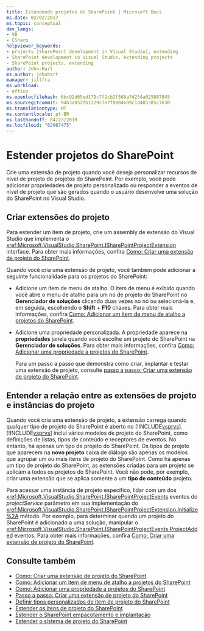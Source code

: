 ```yaml
---
title: Estendendo projetos do SharePoint | Microsoft Docs
ms.date: 02/02/2017
ms.topic: conceptual
dev_langs:
- VB
- CSharp
helpviewer_keywords:
- projects [SharePoint development in Visual Studio], extending
- SharePoint development in Visual Studio, extending projects
- SharePoint projects, extending
author: John-Hart
ms.author: johnhart
manager: jillfra
ms.workload:
- office
ms.openlocfilehash: 6bc92d65ed179c7f2cb2f569a7d254a025887845
ms.sourcegitcommit: 94b3a052fb1229c7e7f8804b09c1d403385c7630
ms.translationtype: MT
ms.contentlocale: pt-BR
ms.lasthandoff: 04/23/2019
ms.locfileid: "62967475"
---
```

# <a name="extend-sharepoint-projects"></a>Estender projetos do SharePoint
  Crie uma extensão de projeto quando você deseja personalizar recursos de nível de projeto de projetos do SharePoint. Por exemplo, você pode adicionar propriedades de projeto personalizado ou responder a eventos de nível de projeto que são gerados quando o usuário desenvolve uma solução do SharePoint no Visual Studio.

## <a name="create-project-extensions"></a>Criar extensões do projeto
 Para estender um item de projeto, crie um assembly de extensão do Visual Studio que implementa o <xref:Microsoft.VisualStudio.SharePoint.ISharePointProjectExtension> interface. Para obter mais informações, confira [Como: Criar uma extensão de projeto do SharePoint](../sharepoint/how-to-create-a-sharepoint-project-extension.md).

 Quando você cria uma extensão de projeto, você também pode adicionar a seguinte funcionalidade para os projetos do SharePoint:

- Adicione um item de menu de atalho. O item de menu é exibido quando você abre o menu de atalho para um nó de projeto do SharePoint no **Gerenciador de soluções** clicando duas vezes no nó ou selecioná-la e, em seguida, escolhendo o **Shift** +  **F10** chaves. Para obter mais informações, confira [Como: Adicionar um item de menu de atalho a projetos do SharePoint](../sharepoint/how-to-add-a-shortcut-menu-item-to-sharepoint-projects.md).

- Adicione uma propriedade personalizada. A propriedade aparece na **propriedades** janela quando você escolhe um projeto do SharePoint na **Gerenciador de soluções**. Para obter mais informações, confira [Como: Adicionar uma propriedade a projetos do SharePoint](../sharepoint/how-to-add-a-property-to-sharepoint-projects.md).

  Para um passo a passo que demonstra como criar, implantar e testar uma extensão de projeto, consulte [passo a passo: Criar uma extensão de projeto do SharePoint](../sharepoint/walkthrough-creating-a-sharepoint-project-extension.md).

## <a name="understand-the-relationship-between-project-extensions-and-project-instances"></a>Entender a relação entre as extensões de projeto e instâncias do projeto
 Quando você cria uma extensão de projeto, a extensão carrega quando qualquer tipo de projeto do SharePoint é aberto no [!INCLUDE[vsprvs](../sharepoint/includes/vsprvs-md.md)]. [!INCLUDE[vsprvs](../sharepoint/includes/vsprvs-md.md)] inclui vários modelos de projeto do SharePoint, como definições de listas, tipos de conteúdo e receptores de eventos. No entanto, há apenas um tipo de projeto do SharePoint. Os tipos de projeto que aparecem na **novo projeto** caixa de diálogo são apenas os modelos que agrupar um ou mais itens de projeto do SharePoint. Como há apenas um tipo de projeto do SharePoint, as extensões criadas para um projeto se aplicam a todos os projetos do SharePoint. Você não pode, por exemplo, criar uma extensão que se aplica somente a um **tipo de conteúdo** projeto.

 Para acessar uma instância de projeto específico, lidar com um dos <xref:Microsoft.VisualStudio.SharePoint.ISharePointProjectEvents> eventos do *projectService* parâmetro em sua implementação do <xref:Microsoft.VisualStudio.SharePoint.ISharePointProjectExtension.Initialize%2A> método. Por exemplo, para determinar quando um projeto do SharePoint é adicionado a uma solução, manipular o <xref:Microsoft.VisualStudio.SharePoint.ISharePointProjectEvents.ProjectAdded> eventos. Para obter mais informações, confira [Como: Criar uma extensão de projeto do SharePoint](../sharepoint/how-to-create-a-sharepoint-project-extension.md).

## <a name="see-also"></a>Consulte também
- [Como: Criar uma extensão de projeto do SharePoint](../sharepoint/how-to-create-a-sharepoint-project-extension.md)
- [Como: Adicionar um item de menu de atalho a projetos do SharePoint](../sharepoint/how-to-add-a-shortcut-menu-item-to-sharepoint-projects.md)
- [Como: Adicionar uma propriedade a projetos do SharePoint](../sharepoint/how-to-add-a-property-to-sharepoint-projects.md)
- [Passo a passo: Criar uma extensão de projeto do SharePoint](../sharepoint/walkthrough-creating-a-sharepoint-project-extension.md)
- [Definir tipos personalizados de item de projeto do SharePoint](../sharepoint/defining-custom-sharepoint-project-item-types.md)
- [Estender os itens de projeto do SharePoint](../sharepoint/extending-sharepoint-project-items.md)
- [Estender o SharePoint empacotamento e implantação](../sharepoint/extending-sharepoint-packaging-and-deployment.md)
- [Estender o sistema de projeto do SharePoint](../sharepoint/extending-the-sharepoint-project-system.md)
